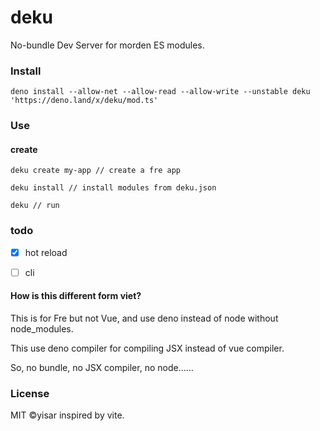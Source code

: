 # deku

No-bundle Dev Server for morden ES modules.

### Install

```shell
deno install --allow-net --allow-read --allow-write --unstable deku 'https://deno.land/x/deku/mod.ts'
```

### Use

#### create

```shell
deku create my-app // create a fre app
```

```shell
deku install // install modules from deku.json
```

```shell
deku // run
```

### todo

- [x] hot reload

- [ ] cli

#### How is this different form viet?

This is for Fre but not Vue, and use deno instead of node without node_modules.

This use deno compiler for compiling JSX instead of vue compiler.

So, no bundle, no JSX compiler, no node……

### License

MIT ©yisar inspired by vite.
